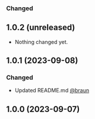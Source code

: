 ### Changed
## 1.0.2 (unreleased)


- Nothing changed yet.


## 1.0.1 (2023-09-08)

### Changed
- Updated README.md [@braun](https://github.com/richardbenedikt)

## 1.0.0 (2023-09-07)